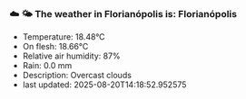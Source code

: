 ### ☁️ 🌤️  The weather in Florianópolis is: Florianópolis

- Temperature: 18.48°C
- On flesh: 18.66°C
- Relative air humidity: 87%
- Rain: 0.0 mm
- Description: Overcast clouds
- last updated: 2025-08-20T14:18:52.952575

